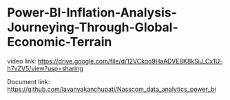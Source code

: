 # Power-BI-Inflation-Analysis-Journeying-Through-Global-Economic-Terrain

video link:
      https://drive.google.com/file/d/12VCkqo9HaADVE8K8kSiJ_Cx1U-h7vZV5/view?usp=sharing
      
Document link:
      https://github.com/lavanyakanchupati/Nasscom_data_analytics_power_bi
